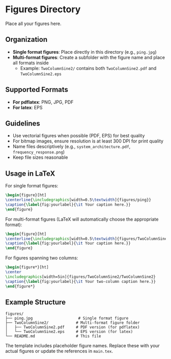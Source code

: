 # Figures Directory

Place all your figures here.

## Organization

- **Single format figures**: Place directly in this directory (e.g., `ping.jpg`)
- **Multi-format figures**: Create a subfolder with the figure name and place all formats inside
  - Example: `TwoColumnSine2/` contains both `TwoColumnSine2.pdf` and `TwoColumnSine2.eps`

## Supported Formats

- **For pdflatex**: PNG, JPG, PDF
- **For latex**: EPS

## Guidelines

- Use vectorial figures when possible (PDF, EPS) for best quality
- For bitmap images, ensure resolution is at least 300 DPI for print quality
- Name files descriptively (e.g., `system_architecture.pdf`, `frequency_response.png`)
- Keep file sizes reasonable

## Usage in LaTeX

For single format figures:
```latex
\begin{figure}[ht]
\centerline{\includegraphics[width=0.5\textwidth]{figures/ping}}
\caption{\label{fig:yourlabel}{\it Your caption here.}}
\end{figure}
```

For multi-format figures (LaTeX will automatically choose the appropriate format):
```latex
\begin{figure}[ht]
\centerline{\includegraphics[width=0.5\textwidth]{figures/TwoColumnSine2/TwoColumnSine2}}
\caption{\label{fig:yourlabel}{\it Your caption here.}}
\end{figure}
```

For figures spanning two columns:

```latex
\begin{figure*}[ht]
\center
\includegraphics[width=5in]{figures/TwoColumnSine2/TwoColumnSine2}
\caption{\label{fig:yourlabel}{\it Your two-column caption here.}}
\end{figure*}
```

## Example Structure

```
figures/
├── ping.jpg                    # Single format figure
├── TwoColumnSine2/            # Multi-format figure folder
│   ├── TwoColumnSine2.pdf     # PDF version (for pdflatex)
│   └── TwoColumnSine2.eps     # EPS version (for latex)
└── README.md                  # This file
```

The template includes placeholder figure names. Replace these with your actual figures or update the references in `main.tex`.